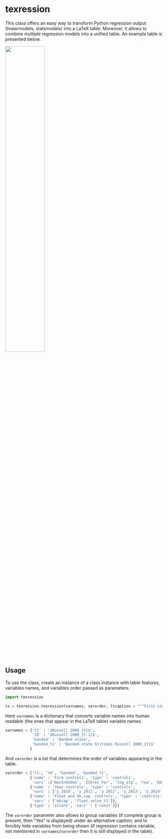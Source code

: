 # texression

This class offers an easy way to transform Python regression output (linearmodels, statsmodels) into a LaTeX table. Moreover, it allows to combine multiple regression models into a unified table. An example table is presented below.

<img src="https://user-images.githubusercontent.com/1658661/74577125-aa89d780-4f5b-11ea-860a-9bd48c57af9d.png" width="50%">

## Usage

To use the class, create an instance of a class instance with table features, variables names, and variables order passed as parameters.

```python
import texression

tx = texression.texression(varnames, varorder, ltcaption = """First stage of 2SLS regression.""")
```

Here `varnames` is a dictionary that converts variable names into human readable (the ones that appear in the LaTeX table) variable names.

```python
varnames = {'t1' : '$Russell 2000_{t}$',
            't0' : '$Russell 2000_{t-1}$',
            'banded' : 'Banded state',
            'banded_t1' : 'Banded state $\\times Russell 2000_{t}$'
           }
```

And `varorder` is a list that determines the order of variables appearing in the table.

```python
varorder = ['t1', 't0', 'banded', 'banded_t1',
           {'name' : 'Firm controls', 'type' : 'controls',
            'vars' :['NonIndxOwn', 'ISSrec_For', 'log_atq', 'roa', 'bm_ratio', 'firm_leverage']},
           {'name' : 'Year controls', 'type' : 'controls',
            'vars' : ['y_2010', 'y_2011', 'y_2012', 'y_2013', 'y_2014', 'y_2015', 'y_2016']},
           {'name' : 'Float and mk.cap. controls', 'type' : 'controls',
            'vars' : ['mkcap', 'float_value_t1']},
           {'type' : 'silent', 'vars' : ['const']}]
```

The `varorder` parameter also allows to group variables (if complete group is present, then "Yes" is displayed) under an alternative caption; and to forcibly hide variables from being shown (if regression contains variable, not mentioned in `varnames`/`varorder` then it is still displayed in the table).
